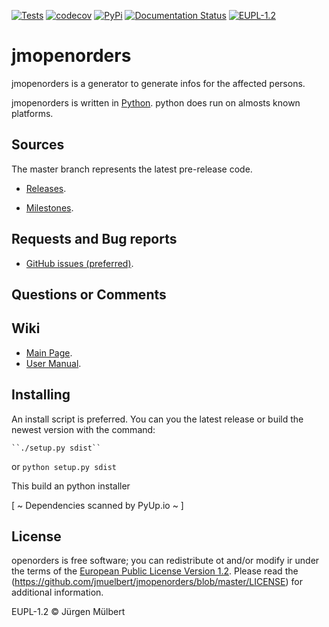 [![Tests](https://github.com/jmuelbert/jmopenorders/workflows/Tests/badge.svg)](https://github.com/jmuelbert/jmopenorders/actions?workflow=Tests)
[![codecov](https://codecov.io/gh/jmuelbert/jmopenorders/branch/master/graph/badge.svg)](https://codecov.io/gh/jmuelbert/jmopenorders)
[![PyPi](https://img.shields.io/pypi/v/jmopenorders.svg)](https://pypi.python.org/pypi/jmopenorders/)
[![Documentation Status](https://readthedocs.org/projects/jmopenorders/badge/?version=latest)](https://jmopenorders.readthedocs.io/en/latest/?badge=latest)
[![EUPL-1.2](https://img.shields.io/badge/license-EUPL-blue.svg)](https://joinup.ec.europa.eu/page/eupl-text-11-12)

# jmopenorders

jmopenorders is a generator to generate infos for the affected persons.

jmopenorders is written in [Python](https://www.python.org).
python does run on almosts known platforms.

## Sources

The master branch represents the latest pre-release code.

-   [Releases](https://github.com/jmuelbert/jmopenorders/releases).

-   [Milestones](https://github.com/jmuelbert/jmopenorders/milestones).

## Requests and Bug reports

-   [GitHub issues (preferred)](https://github.com/jmuelbert/jmopenorders/issues).

## Questions or Comments

## Wiki

-   [Main Page](https://github.com/jmuelbert/jmopenorders/wiki).
-   [User Manual](http://jmuelbert.github.io/jmopenorders/).

## Installing

An install script is preferred. You can you the latest release or build the newest version with the command:

    ``./setup.py sdist``

or
`python setup.py sdist`

This build an python installer

[ ~ Dependencies scanned by PyUp.io ~ ]

## License

openorders is free software; you can redistribute ot and/or modify ir under the terms
of the [European Public License Version 1.2](https://joinup.ec.europa.eu/page/eupl-text-11-12).
Please read the (https://github.com/jmuelbert/jmopenorders/blob/master/LICENSE) for additional information.

EUPL-1.2 © Jürgen Mülbert
